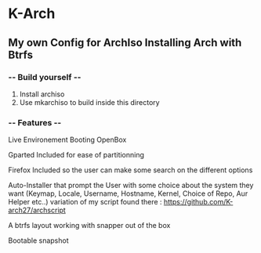 # K-Arch
## My own Config for ArchIso Installing Arch with Btrfs


### -- Build yourself --

1. Install archiso
2. Use mkarchiso to build inside this directory

### -- Features --



Live Environement Booting OpenBox


Gparted Included for ease of partitionning


Firefox Included so the user can make some search on the different options


Auto-Installer that prompt the User with some choice about the system they want (Keymap, Locale, Username, Hostname, Kernel, Choice of Repo, Aur Helper etc..)  variation of my script found there : https://github.com/K-arch27/archscript


A btrfs layout working with snapper out of the box


Bootable snapshot


